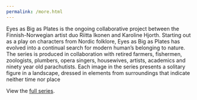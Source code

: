 ```yaml
---
permalink: /more.html
---
```


Eyes as Big as Plates is the ongoing collaborative project between the Finnish-Norwegian artist duo Riitta Ikonen and Karoline Hjorth. Starting out as a play on characters from Nordic folklore, Eyes as Big as Plates has evolved into a continual search for modern human’s belonging to nature. The series is produced in collaboration with retired farmers, fishermen, zoologists, plumbers, opera singers, housewives, artists, academics and ninety year old parachutists. Each image in the series presents a solitary figure in a landscape, dressed in elements from surroundings that indicate neither time nor place

View the [full series](https://eyesasbigasplates.com/list-of-works/).
